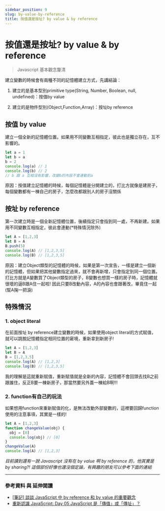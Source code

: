 ```yaml
---
sidebar_position: 9
slug: by-value-by-reference
title: 按值還是按址? by value & by reference
---
```


# 按值還是按址? by value & by reference

>Javascript 基本觀念釐清

建立變數的時候會有兩種不同的記憶體建立方式，先講結論：

1. 建立的是基本型別primitive type(String, Number, Boolean, null, undefined)：按值by value

2. 建立的是物件型別(Object,Function,Array)：按址by reference

## 按值 by value

建立一個全新的記憶體位置。如果用不同變數互相指定，彼此也是獨立存在，互不影響的。

```js
let a = 1
let b = a
b = 2
console.log(a) // 1
console.log(b) // 2
// b 跟 a 互相沒有影響，改變b的內容不會連動到a
```

原因：按值建立記憶體的時候，每個記憶體是分開建立的，打比方就像是建房子，每個變數都有一棟自己的房子，怎麼改都跟別人的房子沒關係

## 按址 by reference

第一次建立時是一個全新記憶體位置，後續指定只會指到同一處，不再新建。如果用不同變數互相指定，彼此會連動(*特殊情況除外)

```js
let A = [1,2,3]
let B = A
B.push(5)
console.log(A) // [1,2,3,5]
console.log(B) // [1,2,3,5]
```

原因：建立Object類型的記憶體的時候，如果是第一次宣告，一樣是建立一個新的記憶體，但如果把其他變數指定過來，就不會再新增，只會指定到同一個位置。打比方就是A變數買了Object類型的房子，B變數也想買一樣的房子時，記憶體就很壞的逼B跟A住一起啦! 因此只要B改動內容，A的內容也會跟著改，畢竟住一起(幫A掬一把淚)

## 特殊情況

### 1. object literal

在前面按址 by reference建立變數的時候，如果使用object literal的方式賦值，就可以跳脫記憶體指定相同位置的窘境，重新拿到新房子!

```js
let A = [1,2,3]
let B = A
B = [1,2,3,5]
console.log(A) // [1,2,3]
console.log(B) // [1,2,3,5]
```

我的理解是這就重新賦值，重新賦值就是全新的內容，記憶體不會回頭去找B之前跟誰住，反正B要一棟新房子，那當然要另外蓋一棟給B啊!!!


### 2. function有自己的玩法

如果想用function來重新賦值的化，是無法改動外部變數的，這裡要回歸function使用的注意事項，其實是一樣的!

```js
let A = [1,2,3]
function changeValue(obj) {
  obj = [0]
  console.log(obj) // [0]
}
changeValue(A)  
console.log(A) // [1,2,3]
```

*目前讀到還有一說 Javascript 沒有在 by value 啊 by reference 的，他其實是 by sharing?! 這個部份好像也還沒個定論，有興趣的朋友可以參考下面的連結*


---

### 參考資料 與 延伸閱讀

* [[筆記] 談談 JavaScript 中 by reference 和 by value 的重要觀念](https://pjchender.blogspot.com/2016/03/javascriptby-referenceby-value.html)
* [重新認識 JavaScript: Day 05 JavaScript 是「傳值」或「傳址」？](https://ithelp.ithome.com.tw/articles/10191057)
